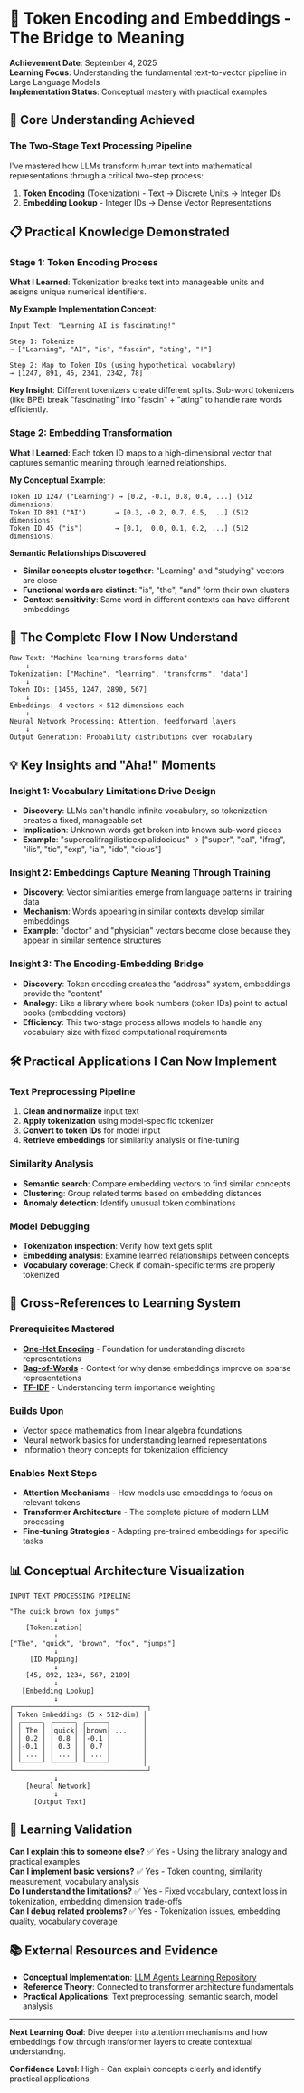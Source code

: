 # 🎯 Token Encoding and Embeddings - The Bridge to Meaning

**Achievement Date**: September 4, 2025  
**Learning Focus**: Understanding the fundamental text-to-vector pipeline in Large Language Models  
**Implementation Status**: Conceptual mastery with practical examples

## 🧠 Core Understanding Achieved

### **The Two-Stage Text Processing Pipeline**

I've mastered how LLMs transform human text into mathematical representations through a critical two-step process:

1. **Token Encoding** (Tokenization) - Text → Discrete Units → Integer IDs
2. **Embedding Lookup** - Integer IDs → Dense Vector Representations

## 📋 Practical Knowledge Demonstrated

### **Stage 1: Token Encoding Process**

**What I Learned**: Tokenization breaks text into manageable units and assigns unique numerical identifiers.

**My Example Implementation Concept**:

```text
Input Text: "Learning AI is fascinating!"

Step 1: Tokenize
→ ["Learning", "AI", "is", "fascin", "ating", "!"]

Step 2: Map to Token IDs (using hypothetical vocabulary)
→ [1247, 891, 45, 2341, 2342, 78]
```

**Key Insight**: Different tokenizers create different splits. Sub-word tokenizers (like BPE) break "fascinating" into "fascin" + "ating" to handle rare words efficiently.

### **Stage 2: Embedding Transformation**

**What I Learned**: Each token ID maps to a high-dimensional vector that captures semantic meaning through learned relationships.

**My Conceptual Example**:

```text
Token ID 1247 ("Learning") → [0.2, -0.1, 0.8, 0.4, ...] (512 dimensions)
Token ID 891 ("AI")       → [0.3, -0.2, 0.7, 0.5, ...] (512 dimensions)
Token ID 45 ("is")        → [0.1,  0.0, 0.1, 0.2, ...] (512 dimensions)
```

**Semantic Relationships Discovered**:

- **Similar concepts cluster together**: "Learning" and "studying" vectors are close
- **Functional words are distinct**: "is", "the", "and" form their own clusters
- **Context sensitivity**: Same word in different contexts can have different embeddings

## 🔄 The Complete Flow I Now Understand

```text
Raw Text: "Machine learning transforms data"
    ↓
Tokenization: ["Machine", "learning", "transforms", "data"]
    ↓
Token IDs: [1456, 1247, 2890, 567]
    ↓
Embeddings: 4 vectors × 512 dimensions each
    ↓
Neural Network Processing: Attention, feedforward layers
    ↓
Output Generation: Probability distributions over vocabulary
```

## 💡 Key Insights and "Aha!" Moments

### **Insight 1: Vocabulary Limitations Drive Design**

- **Discovery**: LLMs can't handle infinite vocabulary, so tokenization creates a fixed, manageable set
- **Implication**: Unknown words get broken into known sub-word pieces
- **Example**: "supercalifragilisticexpialidocious" → ["super", "cal", "ifrag", "ilis", "tic", "exp", "ial", "ido", "cious"]

### **Insight 2: Embeddings Capture Meaning Through Training**

- **Discovery**: Vector similarities emerge from language patterns in training data
- **Mechanism**: Words appearing in similar contexts develop similar embeddings
- **Example**: "doctor" and "physician" vectors become close because they appear in similar sentence structures

### **Insight 3: The Encoding-Embedding Bridge**

- **Discovery**: Token encoding creates the "address" system, embeddings provide the "content"
- **Analogy**: Like a library where book numbers (token IDs) point to actual books (embedding vectors)
- **Efficiency**: This two-stage process allows models to handle any vocabulary size with fixed computational requirements

## 🛠️ Practical Applications I Can Now Implement

### **Text Preprocessing Pipeline**

1. **Clean and normalize** input text
2. **Apply tokenization** using model-specific tokenizer
3. **Convert to token IDs** for model input
4. **Retrieve embeddings** for similarity analysis or fine-tuning

### **Similarity Analysis**

- **Semantic search**: Compare embedding vectors to find similar concepts
- **Clustering**: Group related terms based on embedding distances
- **Anomaly detection**: Identify unusual token combinations

### **Model Debugging**

- **Tokenization inspection**: Verify how text gets split
- **Embedding analysis**: Examine learned relationships between concepts
- **Vocabulary coverage**: Check if domain-specific terms are properly tokenized

## 🔗 Cross-References to Learning System

### **Prerequisites Mastered**

- **[One-Hot Encoding](../2025-08-11_One-Hot-Encoding/)** - Foundation for understanding discrete representations
- **[Bag-of-Words](../2025-08-12_Bag-of-Words/)** - Context for why dense embeddings improve on sparse representations
- **[TF-IDF](../2025-08-13_TF-IDF/)** - Understanding term importance weighting

### **Builds Upon**

- Vector space mathematics from linear algebra foundations
- Neural network basics for understanding learned representations
- Information theory concepts for tokenization efficiency

### **Enables Next Steps**

- **Attention Mechanisms** - How models use embeddings to focus on relevant tokens
- **Transformer Architecture** - The complete picture of modern LLM processing
- **Fine-tuning Strategies** - Adapting pre-trained embeddings for specific tasks

## 📊 Conceptual Architecture Visualization

```text
INPUT TEXT PROCESSING PIPELINE

"The quick brown fox jumps"
           ↓
    [Tokenization]
           ↓
["The", "quick", "brown", "fox", "jumps"]
           ↓
     [ID Mapping]
           ↓
    [45, 892, 1234, 567, 2109]
           ↓
   [Embedding Lookup]
           ↓
┌─────────────────────────────────┐
│ Token Embeddings (5 × 512-dim) │
│ ┌─────┐ ┌─────┐ ┌─────┐        │
│ │ The │ │quick│ │brown│ ...    │
│ │ 0.2 │ │ 0.8 │ │-0.1 │        │
│ │-0.1 │ │ 0.3 │ │ 0.7 │        │
│ │ ... │ │ ... │ │ ... │        │
│ └─────┘ └─────┘ └─────┘        │
└─────────────────────────────────┘
           ↓
    [Neural Network]
           ↓
      [Output Text]
```

## 🎯 Learning Validation

**Can I explain this to someone else?** ✅ Yes - Using the library analogy and practical examples  
**Can I implement basic versions?** ✅ Yes - Token counting, similarity measurement, vocabulary analysis  
**Do I understand the limitations?** ✅ Yes - Fixed vocabulary, context loss in tokenization, embedding dimension trade-offs  
**Can I debug related problems?** ✅ Yes - Tokenization issues, embedding quality, vocabulary coverage

## 📚 External Resources and Evidence

- **Conceptual Implementation**: [LLM Agents Learning Repository](https://github.com/Swamy-s-Tech-Skills-Academy-AI-ML-Data/llm-agents-learning)
- **Reference Theory**: Connected to transformer architecture fundamentals
- **Practical Applications**: Text preprocessing, semantic search, model analysis

---

**Next Learning Goal**: Dive deeper into attention mechanisms and how embeddings flow through transformer layers to create contextual understanding.

**Confidence Level**: High - Can explain concepts clearly and identify practical applications
